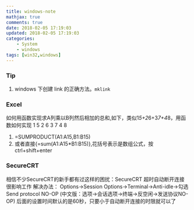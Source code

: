 ```yaml
---
title: windows-note
mathjax: true
comments: true
date: 2018-02-05 17:19:03
updated: 2018-02-05 17:19:03
categories:
    - System
    - windows
tags: [win32,windows]
---
```


### Tip
1. windows 下创建 link 的正确方法。`mklink`

### Excel
如何用函数实现求A列乘以B列然后相加的总和,如下，类似1*5+2*6+3*7+4*8，用函数如何实现
1  5
2  6
3  7
4  8

1. =SUMPRODUCT(A1:A15,B1:B15)
1. 或者直接{=sum(A1:A15\*B1:B15)},花括号表示是数组公式，按ctrl+shift+enter

### SecureCRT
 相信不少SecureCRT的新手都有过这样的困扰：SecureCRT 超时自动断开连接 很影响工作
解决办法：
Options->Session Options->Terminal->Anti-idle->勾选Send protocol NO-OP
(中文版：选项->会话选项->终端->反空闲->发送协议NO-OP)
后面的设置时间默认的是60秒，只要小于自动断开连接的时限就可以了
